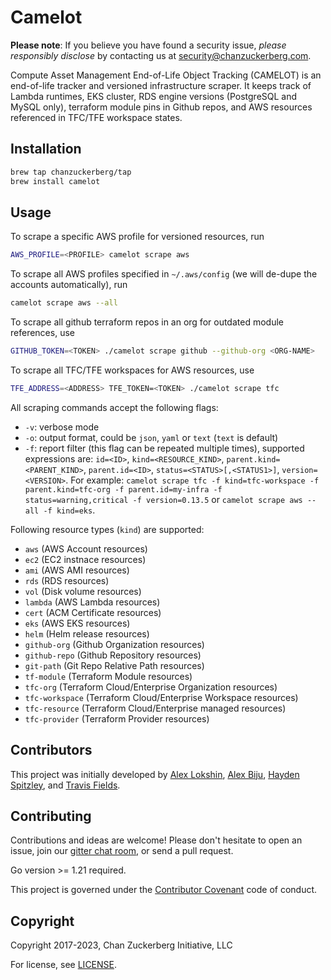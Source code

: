 # Camelot

**Please note**: If you believe you have found a security issue, _please responsibly disclose_ by contacting us at [security@chanzuckerberg.com](mailto:security@chanzuckerberg.com).

Compute Asset Management End-of-Life Object Tracking (CAMELOT) is an end-of-life tracker and versioned infrastructure scraper. It keeps track of Lambda runtimes, EKS cluster, RDS engine versions (PostgreSQL and MySQL only), terraform module pins in Github repos, and AWS resources referenced in TFC/TFE workspace states. 


## Installation

```sh
brew tap chanzuckerberg/tap
brew install camelot
```

## Usage

To scrape a specific AWS profile for versioned resources, run 

```sh
AWS_PROFILE=<PROFILE> camelot scrape aws
```

To scrape all AWS profiles specified in `~/.aws/config` (we will de-dupe the accounts automatically), run

```sh
camelot scrape aws --all
```

To scrape all github terraform repos in an org for outdated module references, use
```sh
GITHUB_TOKEN=<TOKEN> ./camelot scrape github --github-org <ORG-NAME>
```

To scrape all TFC/TFE workspaces for AWS resources, use
```sh
TFE_ADDRESS=<ADDRESS> TFE_TOKEN=<TOKEN> ./camelot scrape tfc
```

All scraping commands accept the following flags:
* `-v`: verbose mode
* `-o`: output format, could be `json`, `yaml` or `text` (`text` is default)
* `-f`: report filter (this flag can be repeated multiple times), supported expressions are: `id=<ID>`, `kind=<RESOURCE_KIND>`, `parent.kind=<PARENT_KIND>`, `parent.id=<ID>`, `status=<STATUS>[,<STATUS1>]`, `version=<VERSION>`. For example: `camelot scrape tfc -f kind=tfc-workspace -f parent.kind=tfc-org -f parent.id=my-infra -f status=warning,critical -f version=0.13.5` or `camelot scrape aws --all -f kind=eks`.

Following resource types (`kind`) are supported:
* `aws` (AWS Account resources)
* `ec2` (EC2 instnace resources)
* `ami` (AWS AMI resources)
* `rds` (RDS resources)
* `vol` (Disk volume resources)
* `lambda` (AWS Lambda resources)
* `cert` (ACM Certificate resources)
* `eks` (AWS EKS resources)
* `helm` (Helm release resources)
* `github-org` (Github Organization resources)
* `github-repo` (Github Repository resources)
* `git-path` (Git Repo Relative Path resources)
* `tf-module` (Terraform Module resources)
* `tfc-org` (Terraform Cloud/Enterprise Organization resources)
* `tfc-workspace` (Terraform Cloud/Enterprise Workspace resources)
* `tfc-resource` (Terraform Cloud/Enterprise managed resources)
* `tfc-provider` (Terraform Provider resources)

## Contributors
This project was initially developed by [Alex Lokshin](https://github.com/alexlokshin-czi), [Alex Biju](https://github.com/abiju-czi), [Hayden Spitzley](https://github.com/hspitzley-czi), and [Travis Fields](https://github.com/cyberious).

## Contributing
Contributions and ideas are welcome! Please don't hesitate to open an issue, join our [gitter chat room](https://gitter.im/chanzuckerberg/camelot), or send a pull request.

Go version >= 1.21 required.

This project is governed under the [Contributor Covenant](https://www.contributor-covenant.org/version/1/4/code-of-conduct) code of conduct.

## Copyright

Copyright 2017-2023, Chan Zuckerberg Initiative, LLC

For license, see [LICENSE](LICENSE).
